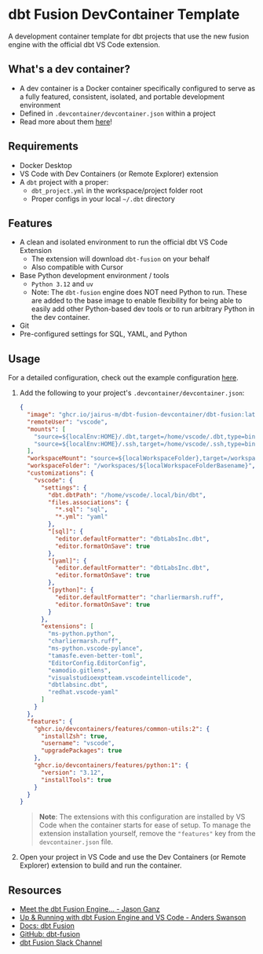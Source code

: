 # dbt Fusion DevContainer Template

A development container template for dbt projects that use the new fusion engine with the official dbt VS Code extension. 

## What's a dev container?
- A dev container is a Docker container specifically configured to serve as a fully featured, consistent, isolated, and portable development environment
- Defined in `.devcontainer/devcontainer.json` within a project
- Read more about them [here](https://docs.github.com/en/codespaces/setting-up-your-project-for-codespaces/adding-a-dev-container-configuration/introduction-to-dev-containers)!

## Requirements
- Docker Desktop
- VS Code with Dev Containers (or Remote Explorer) extension
- A `dbt` project with a proper:
  - `dbt_project.yml` in the workspace/project folder root
  - Proper configs in your local `~/.dbt` directory

## Features
- A clean and isolated environment to run the official dbt VS Code Extension 
  - The extension will download `dbt-fusion` on your behalf
  - Also compatible with Cursor
- Base Python development environment / tools
  - `Python 3.12` and `uv`
  - Note: The `dbt-fusion` engine does NOT need Python to run. These are added to the base image to enable flexibility for being able to easily add other Python-based dev tools or to run arbitrary Python in the dev container.
- Git
- Pre-configured settings for SQL, YAML, and Python

## Usage
For a detailed configuration, check out the example configuration [here](https://github.com/jairus-m/dbt-fusion-devcontainer/blob/main/src/dbt-fusion/.devcontainer/devcontainer.json).

1. Add the following to your project's `.devcontainer/devcontainer.json`:
   ```json
   {
     "image": "ghcr.io/jairus-m/dbt-fusion-devcontainer/dbt-fusion:latest",
     "remoteUser": "vscode",
     "mounts": [
       "source=${localEnv:HOME}/.dbt,target=/home/vscode/.dbt,type=bind",
       "source=${localEnv:HOME}/.ssh,target=/home/vscode/.ssh,type=bind" # if git authentication uses SSH
     ],
     "workspaceMount": "source=${localWorkspaceFolder},target=/workspaces/${localWorkspaceFolderBasename},type=bind,consistency=cached",
     "workspaceFolder": "/workspaces/${localWorkspaceFolderBasename}",
     "customizations": {
       "vscode": {
         "settings": {
           "dbt.dbtPath": "/home/vscode/.local/bin/dbt",
           "files.associations": {
             "*.sql": "sql",
             "*.yml": "yaml"
           },
           "[sql]": {
             "editor.defaultFormatter": "dbtLabsInc.dbt",
             "editor.formatOnSave": true
           },
           "[yaml]": {
             "editor.defaultFormatter": "dbtLabsInc.dbt",
             "editor.formatOnSave": true
           },
           "[python]": {
             "editor.defaultFormatter": "charliermarsh.ruff",
             "editor.formatOnSave": true
           }
         },
         "extensions": [
           "ms-python.python",
           "charliermarsh.ruff",
           "ms-python.vscode-pylance",
           "tamasfe.even-better-toml",
           "EditorConfig.EditorConfig",
           "eamodio.gitlens",
           "visualstudioexptteam.vscodeintellicode",
           "dbtlabsinc.dbt",
           "redhat.vscode-yaml"
         ]
       }
     },
     "features": {
       "ghcr.io/devcontainers/features/common-utils:2": {
         "installZsh": true,
         "username": "vscode",
         "upgradePackages": true
       },
       "ghcr.io/devcontainers/features/python:1": {
         "version": "3.12",
         "installTools": true
       }
     }
   }
   ```

   > **Note**: The extensions with this configuration are installed by VS Code when the container starts for ease of setup. To manage the extension installation yourself, remove the `"features"` key from the `devcontainer.json` file.

2. Open your project in VS Code and use the Dev Containers (or Remote Explorer) extension to build and run the container.

## Resources
- [Meet the dbt Fusion Engine... - Jason Ganz](https://docs.getdbt.com/blog/dbt-fusion-engine)
- [Up & Running with dbt Fusion Engine and VS Code - Anders Swanson](https://www.loom.com/share/c6f72d2525b24178a76c6679e43dbc06)
- [Docs: dbt Fusion](https://docs.getdbt.com/docs/fusion/about-fusion)
- [GitHub: dbt-fusion](https://github.com/dbt-labs/dbt-fusion)
- [dbt Fusion Slack Channel](https://getdbt.slack.com/archives/C088YCAB6GH)
